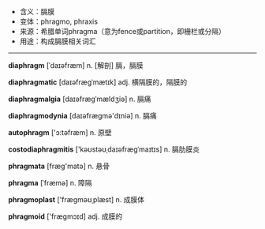 
- <span class="definition">含义：膈膜</span>
- <span class="definition">变体：phragmo, phraxis</span>
- <span class="definition">来源：希腊单词phragma（意为fence或partition，即栅栏或分隔）</span>
- <span class="definition">用途：构成膈膜相关词汇</span>

---

<span class="vocabulary">**diaphragm**</span> [ˈdaɪəfræm] n. [解剖] 膈，膈膜

<span class="vocabulary">**diaphragmatic**</span> [daɪəfræɡˈmætɪk] adj. 横隔膜的，隔膜的

<span class="vocabulary">**diaphragmalgia**</span> [daɪəfræɡˈmældʒiə] n. 膈痛

<span class="vocabulary">**diaphragmodynia**</span> [daɪəfræɡmә'dɪniə] n. 膈痛

<span class="vocabulary">**autophragm**</span> ['ɔ:tәfræm] n. 原壁

<span class="vocabulary">**costodiaphragmitis**</span> ['kəʊstəʊˌdaɪəfræɡˈmaɪtɪs] n. 膈肋膜炎

<span class="vocabulary">**phragmata**</span> [fræg'matә] n. 悬骨

<span class="vocabulary">**phragma**</span> [ˈfræmә] n. 障隔


<span class="vocabulary">**phragmoplast**</span> ['fræɡməʊˌplæst] n. 成膜体

<span class="vocabulary">**phragmoid**</span> ['fræɡmɔɪd] adj. 成膜的

